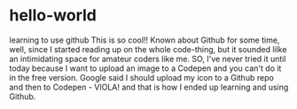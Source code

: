 # hello-world
learning to use github
This is so cool!! Known about Github for some time, well, since I started reading up on the whole code-thing, but it sounded lilke an intimidating space for amateur coders like me. SO, I've never tried it until today because I want to upload an image to a Codepen and you can't do it in the free version. Google said I should upload my icon to a Github repo and then to Codepen - VIOLA! and that is how I ended up learning and using Github. 
